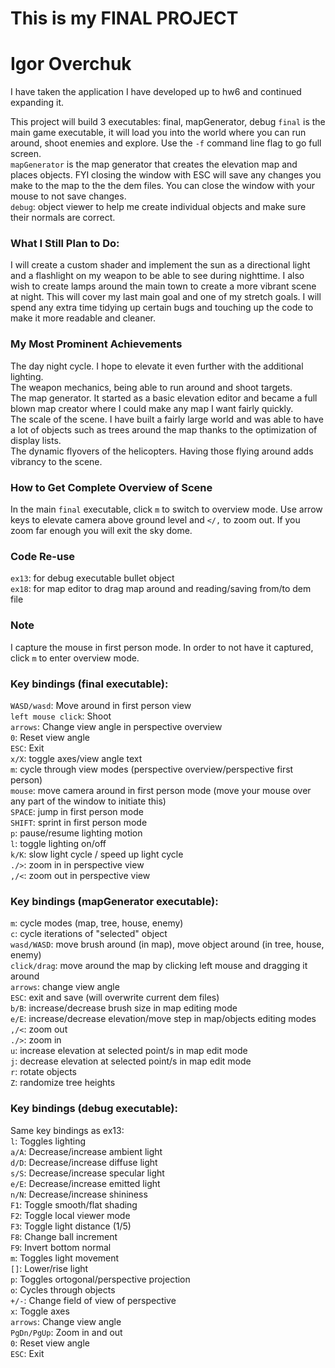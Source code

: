 # This is my FINAL PROJECT

# Igor Overchuk

I have taken the application I have developed up to hw6 and continued expanding it.

This project will build 3 executables: final, mapGenerator, debug
`final` is the main game executable, it will load you into the world where you can run around, shoot enemies and explore. Use the `-f` command line flag to go full screen. \
`mapGenerator` is the map generator that creates the elevation map and places objects. FYI closing the window with ESC will save any changes you make to the map to the the dem files. You can close the window with your mouse to not save changes. \
`debug`: object viewer to help me create individual objects and make sure their normals are correct.

### What I Still Plan to Do:
I will create a custom shader and implement the sun as a directional light and a flashlight on my weapon to be able to see during nighttime. I also wish to create lamps around the main town to create a more vibrant scene at night. This will cover my last main goal and one of my stretch goals. I will spend any extra time tidying up certain bugs and touching up the code to make it more readable and cleaner.

### My Most Prominent Achievements
The day night cycle. I hope to elevate it even further with the additional lighting.\
The weapon mechanics, being able to run around and shoot targets.\
The map generator. It started as a basic elevation editor and became a full blown map creator where I could make any map I want fairly quickly.\
The scale of the scene. I have built a fairly large world and was able to have a lot of objects such as trees around the map thanks to the optimization of display lists.\
The dynamic flyovers of the helicopters. Having those flying around adds vibrancy to the scene.

### How to Get Complete Overview of Scene
In the main `final` executable, click `m` to switch to overview mode. Use arrow keys to elevate camera above ground level and `</,` to zoom out. If you zoom far enough you will exit the sky dome.

### Code Re-use
`ex13`: for debug executable bullet object\
`ex18`: for map editor to drag map around and reading/saving from/to dem file

### Note
I capture the mouse in first person mode. In order to not have it captured, click `m` to enter overview mode.

### Key bindings (final executable):
`WASD/wasd`: Move around in first person view\
`left mouse click`: Shoot\
`arrows`: Change view angle in perspective overview\
`0`: Reset view angle\
`ESC`: Exit\
`x/X`: toggle axes/view angle text\
`m`: cycle through view modes (perspective overview/perspective first person)\
`mouse`: move camera around in first person mode (move your mouse over any part of the window to initiate this)\
`SPACE`: jump in first person mode\
`SHIFT`: sprint in first person mode\
`p`: pause/resume lighting motion\
`l`: toggle lighting on/off\
`k/K`: slow light cycle / speed up light cycle\
`./>`: zoom in in perspective view\
`,/<`: zoom out in perspective view

### Key bindings (mapGenerator executable):
`m`: cycle modes (map, tree, house, enemy)\
`c`: cycle iterations of "selected" object\
`wasd/WASD`: move brush around (in map), move object around (in tree, house, enemy)\
`click/drag`: move around the map by clicking left mouse and dragging it around\
`arrows`: change view angle\
`ESC`: exit and save (will overwrite current dem files)\
`b/B`: increase/decrease brush size in map editing mode\
`e/E`: increase/decrease elevation/move step in map/objects editing modes\
`,/<`: zoom out\
`./>`: zoom in\
`u`: increase elevation at selected point/s in map edit mode\
`j`: decrease elevation at selected point/s in map edit mode\
`r`: rotate objects\
`Z`: randomize tree heights

### Key bindings (debug executable):
Same key bindings as ex13:\
`l`: Toggles lighting\
`a/A`: Decrease/increase ambient light\
`d/D`: Decrease/increase diffuse light\
`s/S`: Decrease/increase specular light\
`e/E`: Decrease/increase emitted light\
`n/N`: Decrease/increase shininess\
`F1`: Toggle smooth/flat shading\
`F2`: Toggle local viewer mode\
`F3`: Toggle light distance (1/5)\
`F8`: Change ball increment\
`F9`: Invert bottom normal\
`m`: Toggles light movement\
`[]`: Lower/rise light\
`p`: Toggles ortogonal/perspective projection\
`o`: Cycles through objects\
`+/-`: Change field of view of perspective\
`x`:  Toggle axes\
`arrows`: Change view angle\
`PgDn/PgUp`: Zoom in and out\
`0`: Reset view angle\
`ESC`: Exit
